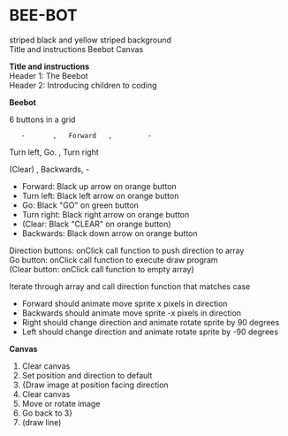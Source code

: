 # BEE-BOT

striped black and yellow striped background  
Title and instructions 
Beebot 
Canvas 
 
**Title and instructions**  
Header 1: The Beebot  
Header 2: Introducing children to coding
 
**Beebot**

6 buttons in a grid

       -       ,   Forward   ,         - 
       
Turn left,       Go.       , Turn right  

  (Clear)  , Backwards,         - 
 
* Forward: Black up arrow on orange button
* Turn left: Black left arrow on orange button 
* Go: Black "GO" on green button 
* Turn right: Black right arrow on orange button 
* (Clear: Black "CLEAR" on orange button) 
* Backwards: Black down arrow on orange button 
 
Direction buttons: onClick call function to push direction to array  
Go button: onClick call function to execute draw program  
(Clear button: onClick call function to empty array) 
 
Iterate through array and call direction function that matches case 
* Forward should animate move sprite x pixels in direction 
* Backwards should animate move sprite -x pixels in direction 
* Right should change direction and animate rotate sprite by 90 degrees 
* Left should change direction and animate rotate sprite by -90 degrees 
 
**Canvas**
1. Clear canvas 
2. Set position and direction to default  
3. {Draw image at position facing direction 
4. Clear canvas 
5. Move or rotate image 
6. Go back to 3} 
7. (draw line) 
